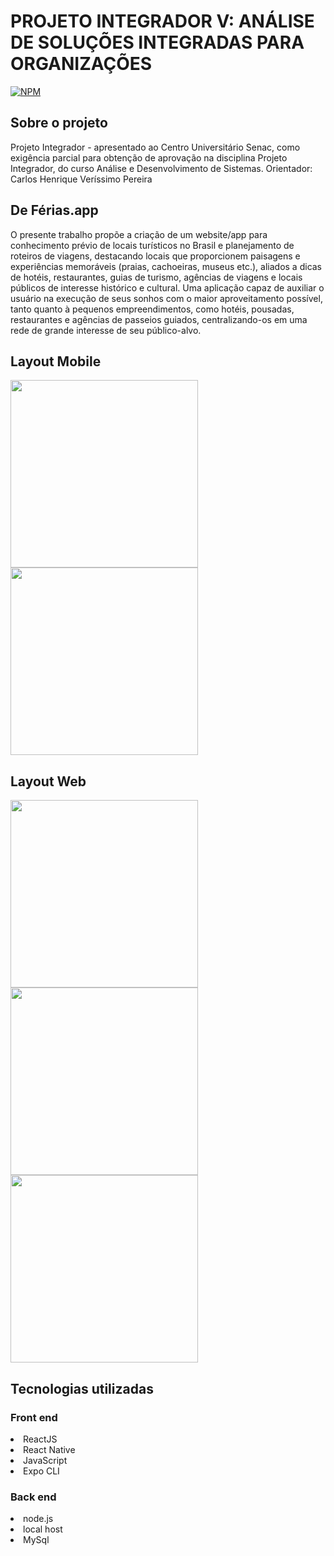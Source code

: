 # PROJETO INTEGRADOR V: ANÁLISE DE SOLUÇÕES INTEGRADAS PARA ORGANIZAÇÕES
[![NPM](https://img.shields.io/npm/l/react)](https://github.com/Lincoln137/PROJETO-INTEGRADOR-V-ANALISE-DE-SOLUCOES-INTEGRADAS-PARA-ORGANIZACOES/blob/master/LICENSE)

## Sobre o projeto

Projeto Integrador - apresentado ao Centro Universitário Senac, como exigência parcial para obtenção de aprovação na disciplina Projeto Integrador, do curso Análise e Desenvolvimento de Sistemas.
Orientador: Carlos Henrique Veríssimo Pereira


## De Férias.app

O presente trabalho propõe a criação de um website/app para conhecimento prévio de locais turísticos no Brasil e planejamento de roteiros de viagens, destacando locais que proporcionem paisagens e experiências memoráveis (praias, cachoeiras, museus etc.), aliados a dicas de hotéis, restaurantes, guias de turismo, agências de viagens e locais públicos de interesse histórico e cultural. Uma aplicação capaz de auxiliar o usuário na execução de seus sonhos com o maior aproveitamento possível, tanto quanto à pequenos empreendimentos, como hotéis, pousadas, restaurantes e agências de passeios guiados, centralizando-os em uma rede de grande interesse de seu público-alvo. 

## Layout Mobile

<img align = "left" height = "300" src = https://raw.githubusercontent.com/gist/Lincoln137/b5c6376c28b844b109910529817c6fd4/raw/ec71fd6e51b6c5a70fdf68c6d357f3ca9edc195d/Splashcard.svg />
<img align = "center" height = "300" src = https://raw.githubusercontent.com/gist/Lincoln137/b5c6376c28b844b109910529817c6fd4/raw/189e234fac4180e38a47124911b500bc454036cf/Registercard.svg/>

## Layout Web

<img align = "left" height = "300" src = https://raw.githubusercontent.com/gist/Lincoln137/0fe738455deaaecd7bcdad6709073dc0/raw/c8d330151f1f11d77adf11dc311e55d81fc5b569/PageRegister.svg />

<img align = "center" height = "300" src = https://raw.githubusercontent.com/gist/Lincoln137/0fe738455deaaecd7bcdad6709073dc0/raw/5ff659ac66c0c9d260b4df8523ced9b9240e5973/PageLogin.svg />

<img align = "center" height = "300" src = https://raw.githubusercontent.com/gist/Lincoln137/0fe738455deaaecd7bcdad6709073dc0/raw/5ff659ac66c0c9d260b4df8523ced9b9240e5973/PageMain.svg />






## Tecnologias utilizadas

### Front end
<li>ReactJS 
<li>React Native
<li>JavaScript
<li>Expo CLI

### Back end
<li>node.js
<li>local host
<li>MySql
  
  
